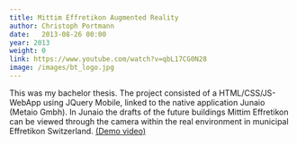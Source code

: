 ```yaml
---
title: Mittim Effretikon Augmented Reality
author: Christoph Portmann
date:   2013-08-26 00:00
year: 2013
weight: 0
link: https://www.youtube.com/watch?v=qbL17CG0N28
image: /images/bt_logo.jpg
---
```

This was my bachelor thesis. The project consisted of a HTML/CSS/JS-WebApp using JQuery Mobile, linked to the native application Junaio (Metaio Gmbh).
In Junaio the drafts of the future buildings Mittim Effretikon can be viewed through the camera within the real environment in municipal Effretikon Switzerland.
<a rel="noreferrer"  href="https://www.youtube.com/watch?v=qbL17CG0N28" target="_blank">(Demo video)</a>
